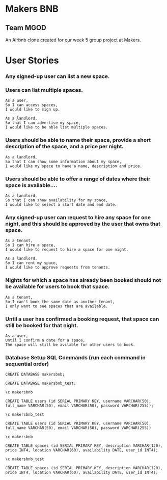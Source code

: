 # Makers BNB
## Team MGOD

An Airbnb clone created for our week 5 group project at Makers.


# User Stories

### Any signed-up user can list a new space.
### Users can list multiple spaces.

```
As a user,  
So I can access spaces,  
I would like to sign up.
```

```
As a landlord,  
So that I can advertise my space,  
I would like to be able list multiple spaces.
```

### Users should be able to name their space, provide a short description of the space, and a price per night.

```
As a landlord,
So that I can show some information about my space,
I would like my space to have a name, description and price.
```

### Users should be able to offer a range of dates where their space is available....

```
As a landlord,
So that I can show availability for my space,
I would like to select a start date and end date.
```

### Any signed-up user can request to hire any space for one night, and this should be approved by the user that owns that space.

```
As a tenant,
So I can hire a space,
I would like to request to hire a space for one night.
```

```
As a landlord,
So I can rent my space,
I would like to approve requests from tenants.
```


### Nights for which a space has already been booked should not be available for users to book that space.

```
As a tenant,
So I can't book the same date as another tenant,
I only want to see spaces that are available.
```


### Until a user has confirmed a booking request, that space can still be booked for that night.

```
As a user,
Until I confirm a date for a space,
The space will still be avilable for other users to book.
```

### Database Setup SQL Commands (run each command in sequential order)

```
CREATE DATABASE makersbnb;

CREATE DATABASE makersbnb_test;
```
```
\c makersbnb

CREATE TABLE users (id SERIAL PRIMARY KEY, username VARCHAR(50), full_name VARCHAR(50), email VARCHAR(50), password VARCHAR(255));

\c makersbnb_test

CREATE TABLE users (id SERIAL PRIMARY KEY, username VARCHAR(50), full_name VARCHAR(50), email VARCHAR(50), password VARCHAR(255))
```
```
\c makersbnb

CREATE TABLE spaces (id SERIAL PRIMARY KEY, description VARCHAR(120), price INT4, location VARCHAR(60), availability DATE, user_id INT4);

\c makersbnb_test

CREATE TABLE spaces (id SERIAL PRIMARY KEY, description VARCHAR(120), price INT4, location VARCHAR(60), availability DATE, user_id INT4);
```
